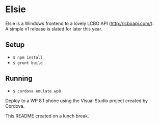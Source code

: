 Elsie
====

Elsie is a Windows frontend to a lovely LCBO API (http://lcboapi.com/).  
A simple v1 release is slated for later this year.

## Setup ##

* `$ npm install`
* `$ grunt build`

## Running ##

* `$ cordova emulate wp8`

Deploy to a WP 8.1 phone using the Visual Studio project created by Cordova.

This README created on a lunch break.
